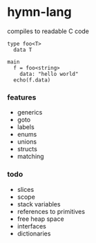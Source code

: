 # hymn-lang
compiles to readable C code

```
type foo<T>
  data T

main
  f = foo<string>
    data: "hello world"
  echo(f.data)
```

### features
* generics
* goto
* labels
* enums
* unions
* structs
* matching

### todo
* slices
* scope
* stack variables
* references to primitives
* free heap space
* interfaces
* dictionaries
